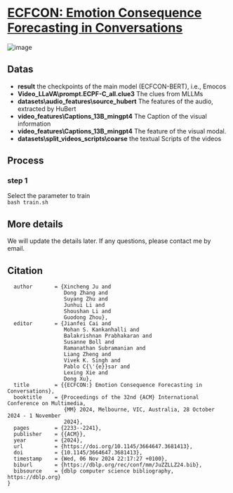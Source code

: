 # [ECFCON: Emotion Consequence Forecasting in Conversations](https://dl.acm.org/doi/10.1145/3664647.3681413)

![image](https://github.com/user-attachments/assets/3a8e0491-01c9-4200-b795-ef44595b3120)

## Datas
* **result** the checkpoints of the main model (ECFCON-BERT), i.e., Emocos
* **Video_LLaVA\prompt.ECPF-C_all.clue3** The clues from MLLMs
* **datasets\audio_features\source_hubert** The features of the audio, extracted by HuBert
* **video_features\Captions_13B_mingpt4**  The Caption of the visual information
* **video_features\Captions_13B_mingpt4** The feature of the visual modal.
* **datasets\split_videos_scripts\coarse** the textual Scripts of the videos

## Process
### step 1
Select the parameter to train  
``` bash train.sh ```

## More details 
We will update the details later. If any questions, please contact me by email.
## Citation
``` @inproceedings{DBLP:conf/mm/JuZZLLZ24,
  author       = {Xincheng Ju and
                  Dong Zhang and
                  Suyang Zhu and
                  Junhui Li and
                  Shoushan Li and
                  Guodong Zhou},
  editor       = {Jianfei Cai and
                  Mohan S. Kankanhalli and
                  Balakrishnan Prabhakaran and
                  Susanne Boll and
                  Ramanathan Subramanian and
                  Liang Zheng and
                  Vivek K. Singh and
                  Pablo C{\'{e}}sar and
                  Lexing Xie and
                  Dong Xu},
  title        = {{ECFCON:} Emotion Consequence Forecasting in Conversations},
  booktitle    = {Proceedings of the 32nd {ACM} International Conference on Multimedia,
                  {MM} 2024, Melbourne, VIC, Australia, 28 October 2024 - 1 November
                  2024},
  pages        = {2233--2241},
  publisher    = {{ACM}},
  year         = {2024},
  url          = {https://doi.org/10.1145/3664647.3681413},
  doi          = {10.1145/3664647.3681413},
  timestamp    = {Wed, 06 Nov 2024 22:17:27 +0100},
  biburl       = {https://dblp.org/rec/conf/mm/JuZZLLZ24.bib},
  bibsource    = {dblp computer science bibliography, https://dblp.org}
}
```
